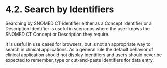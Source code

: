 # 4.2. Search by Identifiers

Searching by SNOMED CT identifier either as a Concept Identifier or a Description Identifier is useful in scenarios where the user knows the SNOMED CT Concept or Description they require.

It is useful in use cases for browsers, but is not an appropriate way to search in clinical applications. As a general rule the default behavior of clinical application should not display identifiers and users should never be expected to remember, type or cut-and-paste identifiers for data entry.
